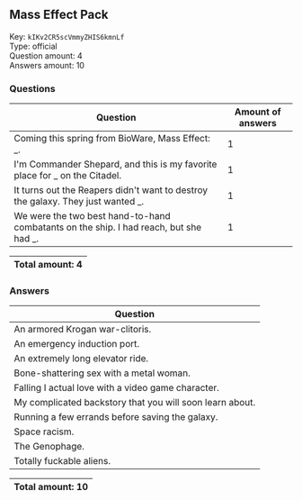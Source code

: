 ## Mass Effect Pack
Key: `kIKv2CR5scVmmyZHIS6kmnLf`  
Type: official  
Question amount: 4  
Answers amount: 10
### Questions
| Question | Amount of answers |
|---|---|
| Coming this spring from BioWare, Mass Effect: _. | 1 |
| I'm Commander Shepard, and this is my favorite place for _ on the Citadel. | 1 |
| It turns out the Reapers didn't want to destroy the galaxy. They just wanted _. | 1 |
| We were the two best hand-to-hand combatants on the ship. I had reach, but she had _. | 1 |

|Total amount: 4|
|---|

### Answers
| Question |
|---|
| An armored Krogan war-clitoris. |
| An emergency induction port. |
| An extremely long elevator ride. |
| Bone-shattering sex with a metal woman. |
| Falling I actual love with a video game character. |
| My complicated backstory that you will soon learn about. |
| Running a few errands before saving the galaxy. |
| Space racism. |
| The Genophage. |
| Totally fuckable aliens. |

|Total amount: 10|
|---|